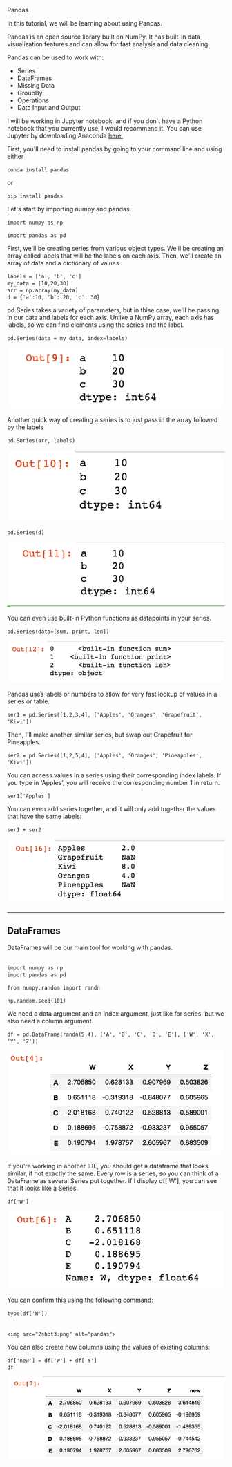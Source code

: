 Pandas

In this tutorial, we will be learning about using Pandas.  

Pandas is an open source library built on NumPy.  It has built-in data visualization features and can allow for fast analysis and data cleaning. 

Pandas can be used to work with:
* Series
* DataFrames
* Missing Data
* GroupBy
* Operations
* Data Input and Output 

I will be working in Jupyter notebook, and if you don't have a Python notebook that you currently use, I would recommend it.  You can use Jupyter by downloading Anaconda <a href="https://www.continuum.io/downloads"> here.</a>

First, you'll need to install pandas by going to your command line and using either

```
conda install pandas
```

or

```
pip install pandas
```

<p>Let's start by importing numpy and pandas</p>

```
import numpy as np
```

<p></p>

```
import pandas as pd
```

<p>First, we'll be creating series from various object types.  We'll be creating an array called labels that will be the labels on each axis.  Then, we'll create an array of data and a dictionary of values.</p>

```
labels = ['a', 'b', 'c']
my_data = [10,20,30]
arr = np.array(my_data)
d = {'a':10, 'b': 20, 'c': 30}
```

<p>pd.Series takes a variety of parameters, but in thise case, we'll be passing in our data and labels for each axis.  Unlike a NumPy array, each axis has labels, so we can find elements using the series and the label.  </p>


```
pd.Series(data = my_data, index=labels)
```

<img src="shot1.png" alt="pandas">

<p>Another quick way of creating a series is to just pass in the array followed by the labels</p>

```
pd.Series(arr, labels)
```

<img src="shot2.png" alt="pandas">

<p></p>

```
pd.Series(d)
```

<img src="shot3.png" alt="pandas">

<p>You can even use built-in Python functions as datapoints in your series.  </p>

```
pd.Series(data=[sum, print, len])
```

<img src="shot4.png" alt="pandas">

<p>Pandas uses labels or numbers to allow for very fast lookup of values in a series or table. </p>

```
ser1 = pd.Series([1,2,3,4], ['Apples', 'Oranges', 'Grapefruit', 'Kiwi'])
```




<p>Then, I'll make another similar series, but swap out Grapefruit for Pineapples.</p>

```
ser2 = pd.Series([1,2,5,4], ['Apples', 'Oranges', 'Pineapples', 'Kiwi'])
```

<p>You can access values in a series using their corresponding index labels.  If you type in 'Apples', you will receive the corresponding number 1 in return.  </p>

```
ser1['Apples']

```

<p>You can even add series together, and it will only add together the values that have the same labels:</p>

```
ser1 + ser2

```

<img src="shot5.png" alt="pandas">

<hr>

<h2>DataFrames</h2>

<p>DataFrames will be our main tool for working with pandas.  </p>

```

import numpy as np
import pandas as pd
```

<p></p>

```
from numpy.random import randn

```

<p></p>

```
np.random.seed(101)

```

<p>We need a data argument and an index argument, just like for series, but we also need a column argument.</p>

```
df = pd.DataFrame(randn(5,4), ['A', 'B', 'C', 'D', 'E'], ['W', 'X', 'Y', 'Z'])

```

<img src="2shot1.png" alt="pandas">


<p>If you're working in another IDE, you should get a dataframe that looks similar, if not exactly the same.  Every row is a series, so you can think of a DataFrame as several Series put together.  If I display df['W'], you can see that it looks like a Series.</p>

```
df['W']

```

<img src="2shot2.png" alt="pandas">

<p>You can confirm this using the following command:</p>

```
type(df['W'])


<img src="2shot3.png" alt="pandas">

```

<p>You can also create new columns using the values of existing columns:</p>

```
df['new'] = df['W'] + df['Y']
df

```

<img src="2shot4.png" alt="pandas">

<p></p>

```


```